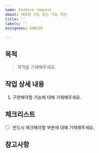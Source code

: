 ```yaml
---
name: Feature request
about: 새로운 기능 또는 기능 개선
title: ''
labels: ''
assignees: GONI95

---
```


## 목적
> 목적을 기재해주세요.

## 작업 상세 내용
1. 구현해야할 기능에 대해 기재해주세요.

## 체크리스트
- [ ] 반드시 체크해야할 부분에 대해 기재해주세요.

## 참고사항
